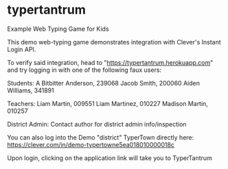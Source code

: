 # typertantrum
Example Web Typing Game for Kids

This demo web-typing game demonstrates integration with Clever's Instant Login API.

To verify said integration, head to "https://typertantrum.herokuapp.com" and try logging in with one of the following faux users:

Students:
A Bitbitter Anderson, 239068
Jacob Smith, 200060
Aiden Williams, 341891

Teachers:
Liam Martin, 009551
Liam Martinez, 010227
Madison Martin, 010257

District Admin:
Contact author for district admin info/inspection

You can also log into the Demo "district" TyperTown directly here:  https://clever.com/in/demo-typertowne5ea018010000018c

Upon login, clicking on the application link will take you to TyperTantrum